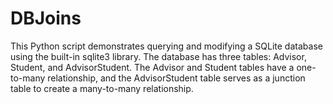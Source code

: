 # DBJoins
This Python script demonstrates querying and modifying a SQLite database using the built-in sqlite3 library. The database has three tables: Advisor, Student, and AdvisorStudent. The Advisor and Student tables have a one-to-many relationship, and the AdvisorStudent table serves as a junction table to create a many-to-many relationship.
